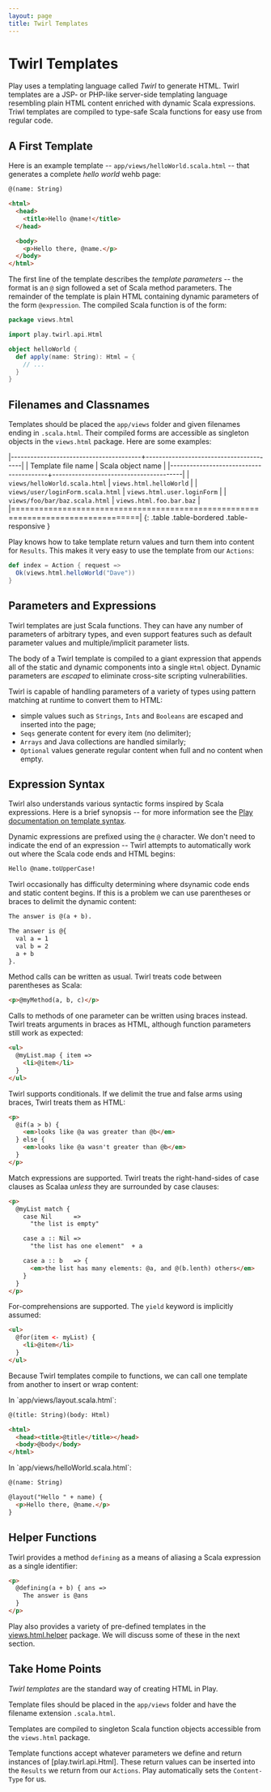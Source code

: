 ```yaml
---
layout: page
title: Twirl Templates
---
```


# Twirl Templates

Play uses a templating language called *Twirl* to generate HTML. Twirl templates are a JSP- or PHP-like server-side templating language resembling plain HTML content enriched with dynamic Scala expressions. Triwl templates are compiled to type-safe Scala functions for easy use from regular code.

## A First Template

Here is an example template -- `app/views/helloWorld.scala.html` -- that generates a complete *hello world* wehb page:

~~~ html
@(name: String)

<html>
  <head>
    <title>Hello @name!</title>
  </head>

  <body>
    <p>Hello there, @name.</p>
  </body>
</html>
~~~

The first line of the template describes the *template parameters* -- the format is an `@` sign followed a set of Scala method parameters. The remainder of the template is plain HTML containing dynamic parameters of the form `@expression`. The compiled Scala function is of the form:

~~~ scala
package views.html

import play.twirl.api.Html

object helloWorld {
  def apply(name: String): Html = {
    // ...
  }
}
~~~

## Filenames and Classnames

Templates should be placed the `app/views` folder and given filenames ending in `.scala.html`. Their compiled forms are accessible as singleton objects in the `views.html` package. Here are some examples:

|----------------------------------------+----------------------------------------|
| Template file name                     | Scala object name                      |
|----------------------------------------+----------------------------------------|
| `views/helloWorld.scala.html`          | `views.html.helloWorld`                |
| `views/user/loginForm.scala.html`      | `views.html.user.loginForm`            |
| `views/foo/bar/baz.scala.html`         | `views.html.foo.bar.baz`               |
|=================================================================================|
{: .table .table-bordered .table-responsive }

Play knows how to take template return values and turn them into content for `Results`. This makes it very easy to use the template from our `Actions`:

~~~ scala
def index = Action { request =>
  Ok(views.html.helloWorld("Dave"))
}
~~~

## Parameters and Expressions

Twirl templates are just Scala functions. They can have any number of parameters of arbitrary types, and even support features such as default parameter values and multiple/implicit parameter lists.

The body of a Twirl template is compiled to a giant expression that appends all of the static and dynamic components into a single `Html` object. Dynamic parameters are *escaped* to eliminate cross-site scripting vulnerabilities.

Twirl is capable of handling parameters of a variety of types using pattern matching at runtime to convert them to HTML:

 - simple values such as `Strings`, `Ints` and `Booleans` are escaped and inserted into the page;
 - `Seqs` generate content for every item (no delimiter);
 - `Arrays` and Java collections are handled similarly;
 - `Optional` values generate regular content when full and no content when empty.

## Expression Syntax

Twirl also understands various syntactic forms inspired by Scala expressions. Here is a brief synopsis -- for more information see the [Play documentation on template syntax].

[Play documentation on template syntax]: https://www.playframework.com/documentation/2.3.x/ScalaTemplates

Dynamic expressions are prefixed using the `@` character. We don't need to indicate the end of an expression -- Twirl attempts to automatically work out where the Scala code ends and HTML begins:

~~~ html
Hello @name.toUpperCase!
~~~

Twirl occasionally has difficulty determining where dsynamic code ends and static content begins. If this is a problem we can use parentheses or braces to delimit the dynamic content:

~~~ html
The answer is @(a + b).

The answer is @{
  val a = 1
  val b = 2
  a + b
}.
~~~

Method calls can be written as usual. Twirl treats code between parentheses as Scala:

~~~ html
<p>@myMethod(a, b, c)</p>
~~~

Calls to methods of one parameter can be written using braces instead. Twirl treats arguments in braces as HTML, although function parameters still work as expected:

~~~ html
<ul>
  @myList.map { item =>
    <li>@item</li>
  }
</ul>
~~~

Twirl supports conditionals. If we delimit the true and false arms using braces, Twirl treats them as HTML:

~~~ html
<p>
  @if(a > b) {
    <em>looks like @a was greater than @b</em>
  } else {
    <em>looks like @a wasn't greater than @b</em>
  }
</p>
~~~

Match expressions are supported. Twirl treats the right-hand-sides of case clauses as Scalaa *unless* they are surrounded by case clauses:

~~~ html
<p>
  @myList match {
    case Nil      =>
      "the list is empty"

    case a :: Nil =>
      "the list has one element"  + a

    case a :: b   => {
      <em>the list has many elements: @a, and @(b.lenth) others</em>
    }
  }
</p>
~~~

For-comprehensions are supported. The `yield` keyword is implicitly assumed:

~~~ html
<ul>
  @for(item <- myList) {
    <li>@item</li>
  }
</ul>
~~~

Because Twirl templates compile to functions, we can call one template from another to insert or wrap content:

<div class="row">
<div class="col-sm-6">
In `app/views/layout.scala.html`:

~~~ html
@(title: String)(body: Html)

<html>
  <head><title>@title</title></head>
  <body>@body</body>
</html>
~~~
</div>

<div class="col-sm-6">
In `app/views/helloWorld.scala.html`:

~~~ html
@(name: String)

@layout("Hello " + name) {
  <p>Hello there, @name.</p>
}
~~~
</div>
</div>

## Helper Functions

Twirl provides a method `defining` as a means of aliasing a Scala expression as a single identifier:

~~~ html
<p>
  @defining(a + b) { ans =>
    The answer is @ans
  }
</p>
~~~

Play also provides a variety of pre-defined templates in the [views.html.helper] package. We will discuss some of these in the next section.

[views.html.helper]: https://www.playframework.com/documentation/2.3.x/api/scala/index.html#views.html.helper.package

## Take Home Points

*Twirl templates* are the standard way of creating HTML in Play.

Template files should be placed in the `app/views` folder and have the filename extension `.scala.html`.

Templates are compiled to singleton Scala function objects accessible from the `views.html` package.

Template functions accept whatever parameters we define and return instances of [play.twirl.api.Html]. These return values can be inserted into the `Results` we return from our `Actions`. Play automatically sets the `Content-Type` for us.